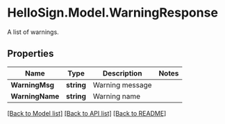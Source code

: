 # HelloSign.Model.WarningResponse
A list of warnings.

## Properties

Name | Type | Description | Notes
------------ | ------------- | ------------- | -------------
**WarningMsg** | **string** |  Warning message  | 
**WarningName** | **string** |  Warning name  | 

[[Back to Model list]](../README.md#documentation-for-models) [[Back to API list]](../README.md#documentation-for-api-endpoints) [[Back to README]](../README.md)

